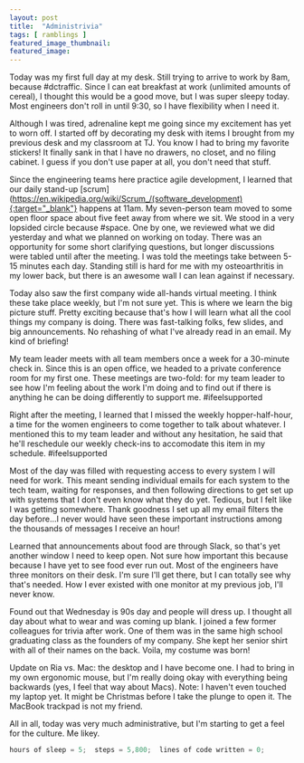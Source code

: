 ```yaml
---
layout: post
title:  "Administrivia"
tags: [ ramblings ]
featured_image_thumbnail:
featured_image: 
---
```

Today was my first full day at my desk.  Still trying to arrive to work by 8am, because #dctraffic.  Since I can eat breakfast at work (unlimited amounts of cereal), I thought this would be a good move, but I was super sleepy today.  Most engineers don't roll in until 9:30, so I have flexibility when I need it. 

Although I was tired, adrenaline kept me going since my excitement has yet to worn off.  I started off by decorating my desk with items I brought from my previous desk and my classroom at TJ. You know I had to bring my favorite stickers!  It finally sank in that I have no drawers, no closet, and no filing cabinet.  I guess if you don't use paper at all, you don't need that stuff.  

Since the engineering teams here practice agile development, I learned that our daily stand-up [scrum](https://en.wikipedia.org/wiki/Scrum_/(software_development){:target="_blank"} happens at 11am.  My seven-person team moved to some open floor space about five feet away from where we sit.  We stood in a very lopsided circle because #space.  One by one, we reviewed what we did yesterday and what we planned on working on today.  There was an opportunity for some short clarifying questions, but longer discussions were tabled until after the meeting.  I was told the meetings take between 5-15 minutes each day.  Standing still is hard for me with my osteoarthritis in my lower back, but there is an awesome wall I can lean against if necessary.  

Today also saw the first company wide all-hands virtual meeting. I think these take place weekly, but I'm not sure yet.  This is where we learn the big picture stuff.  Pretty exciting because that's how I will learn what all the cool things my company is doing.  There was fast-talking folks, few slides, and big announcements.  No rehashing of what I've already read in an email.  My kind of briefing!

My team leader meets with all team members once a week for a 30-minute check in.  Since this is an open office, we headed to a private conference room for my first one.  These meetings are two-fold:  for my team leader to see how I'm feeling about the work I'm doing and to find out if there is anything he can be doing differently to support me.  #ifeelsupported 

Right after the meeting, I learned that I missed the weekly hopper-half-hour, a time for the women engineers to come together to talk about whatever.  I mentioned this to my team leader and without any hesitation, he said that he'll reschedule our weekly check-ins to accomodate this item in my schedule.  #ifeelsupported

Most of the day was filled with requesting access to every system I will need for work.  This meant sending individual emails for each system to the tech team, waiting for responses, and then following directions to get set up with systems that I don't even know what they do yet.  Tedious, but I felt like I was getting somewhere.  Thank goodness I set up all my email filters the day before...I never would have seen these important instructions among the thousands of messages I receive an hour!

Learned that announcements about food are through Slack, so that's yet another window I need to keep open.  Not sure how important this because because I have yet to see food ever run out.  Most of the engineers have three monitors on their desk.  I'm sure I'll get there, but I can totally see why that's needed.  How I ever existed with one monitor at my previous job, I'll never know.  

Found out that Wednesday is 90s day and people will dress up.  I thought all day about what to wear and was coming up blank.  I joined a few former colleagues for trivia after work.  One of them was in the same high school graduating class as the founders of my company.  She kept her senior shirt with all of their names on the back.  Voila, my costume was born!  

Update on Ria vs. Mac:  the desktop and I have become one. I had to bring in my own ergonomic mouse, but I'm really doing okay with everything being backwards (yes, I feel that way about Macs).  Note:  I haven't even touched my laptop yet.  It might be Christmas before I take the plunge to open it.  The MacBook trackpad is not my friend.

All in all, today was very much administrative, but I'm starting to get a feel for the culture.  Me likey.

```Java
hours of sleep = 5;  steps = 5,800;  lines of code written = 0;
```

